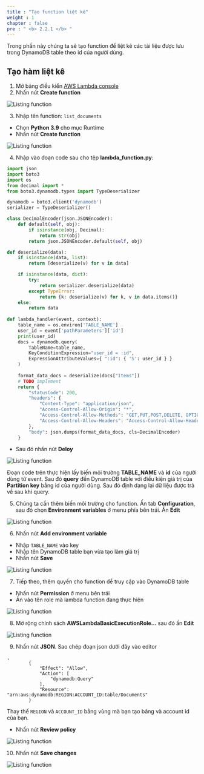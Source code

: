 ```yaml
---
title : "Tạo function liệt kê"
weight : 1
chapter : false
pre : " <b> 2.2.1 </b> "
---
```


Trong phần này chúng ta sẽ tạo function để liệt kê các tài liệu được lưu trong DynamoDB table theo id của người dùng.

## Tạo hàm liệt kê
1. Mở bảng điều kiển [AWS Lambda console](https://console.aws.amazon.com/lambda/)
2. Nhấn nút **Create function**

![Listing function](images/2.deloydatabase/005-createlistingfunction.png)

3. Nhập tên function: `list_documents`
 + Chọn **Python 3.9** cho mục Runtime
 + Nhấn nút **Create function**

![Listing function](images/2.deloydatabase/006-createlistingfunction.png)

4. Nhập vào đoạn code sau cho tệp **lambda_function.py**:

```python
import json
import boto3
import os
from decimal import *
from boto3.dynamodb.types import TypeDeserializer

dynamodb = boto3.client('dynamodb') 
serializer = TypeDeserializer()

class DecimalEncoder(json.JSONEncoder):
    def default(self, obj):
        if isinstance(obj, Decimal):
            return str(obj)
        return json.JSONEncoder.default(self, obj)

def deserialize(data):
    if isinstance(data, list):
        return [deserialize(v) for v in data]

    if isinstance(data, dict):
        try:
            return serializer.deserialize(data)
        except TypeError:
            return {k: deserialize(v) for k, v in data.items()}
    else:
        return data
        
def lambda_handler(event, context):
    table_name = os.environ['TABLE_NAME']
    user_id = event['pathParameters']['id']
    print(user_id)
    docs = dynamodb.query(
        TableName=table_name,
        KeyConditionExpression="user_id = :id",
        ExpressionAttributeValues={ ":id": { 'S': user_id } }
    )
    
    format_data_docs = deserialize(docs["Items"])
    # TODO implement
    return {
        "statusCode": 200,
        "headers": {
            "Content-Type": "application/json",
            "Access-Control-Allow-Origin": "*",
            "Access-Control-Allow-Methods": "GET,PUT,POST,DELETE, OPTIONS",
            "Access-Control-Allow-Headers": "Access-Control-Allow-Headers, Origin,Accept, X-Requested-With, Content-Type, Access-Control-Request-Method,X-Access-Token,XKey,Authorization"
        },
        "body": json.dumps(format_data_docs, cls=DecimalEncoder)
    }
```

 + Sau đó nhấn nút **Deloy**

![Listing function](images/2.deloydatabase/007-createlistingfunction.png)

 Đoạn code trên thực hiện lấy biến môi trường **TABLE_NAME** và **id** của người dùng từ event. Sau đó **query** đến DynamoDB table với điều kiện giá trị của **Partition key** bằng id của người dùng. Sau đó định dạng lại dữ liệu được trả về sau khi query.

5. Chúng ta cần thêm biến môi trường cho function. Ấn tab **Configuration**, sau đó chọn **Environment variables** ở menu phía bên trái. Ấn **Edit**

![Listing function](images/2.deloydatabase/008-createlistingfunction.png)

6. Nhấn nút **Add environment variable**
 + Nhập `TABLE_NAME` vào key
 + Nhập tên DynamoDB table bạn vừa tạo làm giá trị
 + Nhấn nút **Save**

![Listing function](images/2.deloydatabase/009-createlistingfunction.png)

 7. Tiếp theo, thêm quyền cho function để truy cập vào DynamoDB table
 + Nhấn nút **Permission** ở menu bên trái
 + Ấn vào tên role mà lambda function đang thực hiện

![Listing function](images/2.deloydatabase/010-createlistingfunction.png)

8. Mở rộng chính sách **AWSLambdaBasicExecutionRole…** sau đó ấn **Edit**

![Listing function](images/2.deloydatabase/011-createlistingfunction.png)

9. Nhấn nút **JSON**. Sao chép đoạn json dưới đây vào editor

```
,
        {
            "Effect": "Allow",
            "Action": [
                "dynamodb:Query"
            ],
            "Resource": "arn:aws:dynamodb:REGION:ACCOUNT_ID:table/Documents"
        }
```

Thay thế `REGION` và `ACCOUNT_ID` bằng vùng mà bạn tạo bảng và account id của bạn.
+ Nhấn nút **Review policy**

![Listing function](images/2.deloydatabase/012-createlistingfunction.png)

10. Nhấn nút **Save changes**

![Listing function](images/2.deloydatabase/013-createlistingfunction.png)